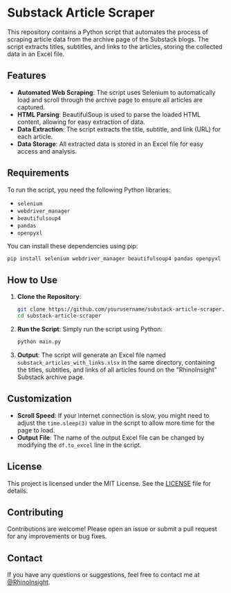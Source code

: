 
# Substack Article Scraper

This repository contains a Python script that automates the process of scraping article data from the archive page of the Substack blogs. The script extracts titles, subtitles, and links to the articles, storing the collected data in an Excel file.

## Features

- **Automated Web Scraping**: The script uses Selenium to automatically load and scroll through the archive page to ensure all articles are captured.
- **HTML Parsing**: BeautifulSoup is used to parse the loaded HTML content, allowing for easy extraction of data.
- **Data Extraction**: The script extracts the title, subtitle, and link (URL) for each article.
- **Data Storage**: All extracted data is stored in an Excel file for easy access and analysis.

## Requirements

To run the script, you need the following Python libraries:

- `selenium`
- `webdriver_manager`
- `beautifulsoup4`
- `pandas`
- `openpyxl`

You can install these dependencies using pip:

```bash
pip install selenium webdriver_manager beautifulsoup4 pandas openpyxl
```

## How to Use

1. **Clone the Repository**:
    ```bash
    git clone https://github.com/yourusername/substack-article-scraper.git
    cd substack-article-scraper
    ```

2. **Run the Script**:
    Simply run the script using Python:
    ```bash
    python main.py
    ```

3. **Output**:
    The script will generate an Excel file named `substack_articles_with_links.xlsx` in the same directory, containing the titles, subtitles, and links of all articles found on the "RhinoInsight" Substack archive page.

## Customization

- **Scroll Speed**: If your internet connection is slow, you might need to adjust the `time.sleep(3)` value in the script to allow more time for the page to load.
- **Output File**: The name of the output Excel file can be changed by modifying the `df.to_excel` line in the script.

## License

This project is licensed under the MIT License. See the [LICENSE](LICENSE) file for details.

## Contributing

Contributions are welcome! Please open an issue or submit a pull request for any improvements or bug fixes.

## Contact

If you have any questions or suggestions, feel free to contact me at [@RhinoInsight](https://x.com/RhinoInsight).
